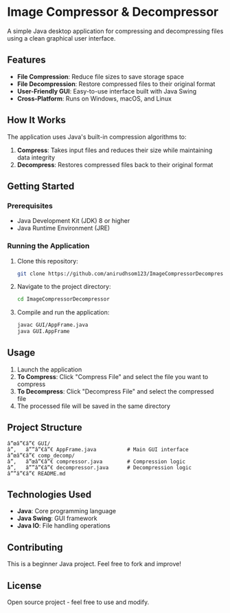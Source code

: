 # Image Compressor & Decompressor

A simple Java desktop application for compressing and decompressing files using a clean graphical user interface.

## Features

- **File Compression**: Reduce file sizes to save storage space
- **File Decompression**: Restore compressed files to their original format
- **User-Friendly GUI**: Easy-to-use interface built with Java Swing
- **Cross-Platform**: Runs on Windows, macOS, and Linux

## How It Works

The application uses Java's built-in compression algorithms to:
1. **Compress**: Takes input files and reduces their size while maintaining data integrity
2. **Decompress**: Restores compressed files back to their original format

## Getting Started

### Prerequisites
- Java Development Kit (JDK) 8 or higher
- Java Runtime Environment (JRE)

### Running the Application
1. Clone this repository:
   ```bash
   git clone https://github.com/anirudhsom123/ImageCompressorDecompressor.git
   ```

2. Navigate to the project directory:
   ```bash
   cd ImageCompressorDecompressor
   ```

3. Compile and run the application:
   ```bash
   javac GUI/AppFrame.java
   java GUI.AppFrame
   ```

## Usage

1. Launch the application
2. **To Compress**: Click "Compress File" and select the file you want to compress
3. **To Decompress**: Click "Decompress File" and select the compressed file
4. The processed file will be saved in the same directory

## Project Structure

```
â”œâ”€â”€ GUI/
â”‚   â””â”€â”€ AppFrame.java          # Main GUI interface
â”œâ”€â”€ comp_decomp/
â”‚   â”œâ”€â”€ compressor.java        # Compression logic
â”‚   â””â”€â”€ decompressor.java      # Decompression logic
â””â”€â”€ README.md
```

## Technologies Used

- **Java**: Core programming language
- **Java Swing**: GUI framework
- **Java IO**: File handling operations

## Contributing

This is a beginner Java project. Feel free to fork and improve!

## License

Open source project - feel free to use and modify.
